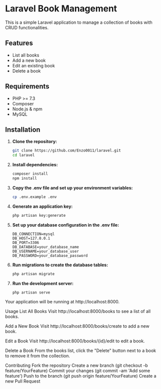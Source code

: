 # Laravel Book Management

This is a simple Laravel application to manage a collection of books with CRUD functionalities.

## Features

- List all books
- Add a new book
- Edit an existing book
- Delete a book

## Requirements

- PHP >= 7.3
- Composer
- Node.js & npm
- MySQL

## Installation

1. **Clone the repository:**
   ```bash
   git clone https://github.com/Enzo0011/laravel.git
   cd laravel
   ```

2. **Install dependencies:**

    ```bash
    composer install
    npm install
    ```

3. **Copy the .env file and set up your environment variables:**

    ```bash
    cp .env.example .env
    ```

4. **Generate an application key:**


    ```bash
    php artisan key:generate
    ```

5. **Set up your database configuration in the .env file:**

    ```
    DB_CONNECTION=mysql
    DB_HOST=127.0.0.1
    DB_PORT=3306
    DB_DATABASE=your_database_name
    DB_USERNAME=your_database_user
    DB_PASSWORD=your_database_password
    ```

6. **Run migrations to create the database tables:**

    ```bash
    php artisan migrate
    ```

7. **Run the development server:**

    ```bash
    php artisan serve
    ```

Your application will be running at http://localhost:8000.

Usage
List All Books
Visit http://localhost:8000/books to see a list of all books.

Add a New Book
Visit http://localhost:8000/books/create to add a new book.

Edit a Book
Visit http://localhost:8000/books/{id}/edit to edit a book.

Delete a Book
From the books list, click the "Delete" button next to a book to remove it from the collection.

Contributing
Fork the repository
Create a new branch (git checkout -b feature/YourFeature)
Commit your changes (git commit -am 'Add some feature')
Push to the branch (git push origin feature/YourFeature)
Create a new Pull Request